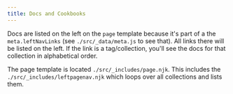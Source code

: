 ```yaml
---
title: Docs and Cookbooks
---
```

Docs are listed on the left on the `page` template because it's part of a the `meta.leftNavLinks` (see `./src/_data/meta.js` to see that).  All links there will be listed on the left.  If the link is a tag/collection, you'll see the docs for that collection in alphabetical order.

The page template is located `./src/_includes/page.njk`.  This includes the `./src/_includes/leftpagenav.njk` which loops over all collections and lists them.